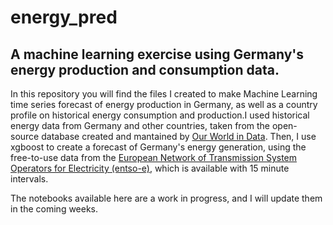 # energy_pred

## A machine learning exercise using Germany's energy production and consumption data.

In this repository you will find the files I created to make Machine Learning time series forecast of energy production in Germany, as well as a country profile on historical energy consumption and production.I used historical energy data from Germany and other countries, taken from the open-source database created and mantained by [Our World in Data](https://ourworldindata.org/energy). Then, I use xgboost to create a forecast of Germany's energy generation, using the free-to-use data from the [European Network of Transmission System Operators for Electricity (entso-e)](https://transparency.entsoe.eu/dashboard/show), which is available with 15 minute intervals.

The notebooks available here are a work in progress, and I will update them in the coming weeks.
